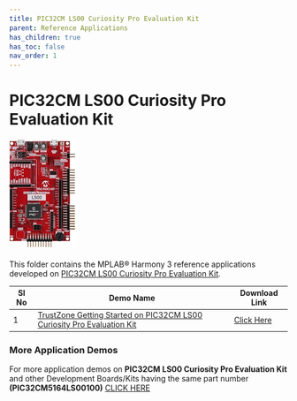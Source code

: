 ```yaml
---
title: PIC32CM LS00 Curiosity Pro Evaluation Kit
parent: Reference Applications
has_children: true
has_toc: false
nav_order: 1
---
```

# PIC32CM LS00 Curiosity Pro Evaluation Kit
<h4 align="left"> <img src = "image.jpg"> </h4>

This folder contains the MPLAB® Harmony 3 reference applications developed on [PIC32CM LS00 Curiosity Pro Evaluation Kit](https://www.microchip.com/en-us/development-tool/EV12U44A).

|SI No| Demo Name | Download Link |
| --- | --- | -- |
| 1 | [TrustZone Getting Started on PIC32CM LS00 Curiosity Pro Evaluation Kit](./pic32cm_ls00_cpro_tz_getting_started/readme.md) | [Click Here](https://github.com/Microchip-MPLAB-Harmony/reference_apps/releases/latest/download/pic32cm_ls00_cpro_tz_getting_started.zip) |

### More Application Demos

For more application demos on **PIC32CM LS00 Curiosity Pro Evaluation Kit** and other Development Boards/Kits having the same part number **(PIC32CM5164LS00100)** <a href="https://mplab-discover.microchip.com/v1/itemtype/com.microchip.ide.project?s0=PIC32CM5164LS00100" target="_blank"> CLICK HERE </a>
